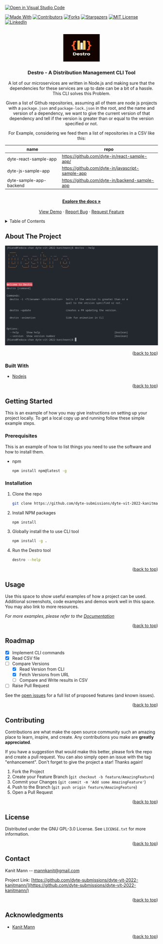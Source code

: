 [![Open in Visual Studio Code](https://classroom.github.com/assets/open-in-vscode-c66648af7eb3fe8bc4f294546bfd86ef473780cde1dea487d3c4ff354943c9ae.svg)](https://classroom.github.com/online_ide?assignment_repo_id=7943950&assignment_repo_type=AssignmentRepo)

<div id="top"></div>
<!--
*** Thanks for checking out the Best-README-Template. If you have a suggestion
*** that would make this better, please fork the repo and create a pull request
*** or simply open an issue with the tag "enhancement".
*** Don't forget to give the project a star!
*** Thanks again! Now go create something AMAZING! :D
-->

<!-- PROJECT SHIELDS -->
<!--
*** I'm using markdown "reference style" links for readability.
*** Reference links are enclosed in brackets [ ] instead of parentheses ( ).
*** See the bottom of this document for the declaration of the reference variables
*** for contributors-url, forks-url, etc. This is an optional, concise syntax you may use.
*** https://www.markdownguide.org/basic-syntax/#reference-style-links
-->
[![Made With][made-with-shield]][made-with-url]
[![Contributors][contributors-shield]][contributors-url]
[![Forks][forks-shield]][forks-url]
[![Stargazers][stars-shield]][stars-url]
[![MIT License][license-shield]][license-url]
[![LinkedIn][linkedin-shield]][linkedin-url]

<!-- PROJECT LOGO -->
<br />
<div align="center">
  <a href="https://github.com/dyte-submissions/dyte-vit-2022-kanitmann">
    <img src="images/Destro.png" alt="Logo" width="120" height="90">
  </a>

<h3 align="center">Destro -  A Distribution Management CLI Tool</h3>

  <p aligh="left">
    A lot of our microservices are written in Node.js and making sure that the dependencies for these services are up to date can be a bit of a hassle. This CLI solves this Problem.

  Given a list of Github repositories, assuming all of them are node js projects with a `package.json` and `package-lock.json` in the root, and the name and version of a dependency, we want to give the current version of that dependency and tell if the version is greater than or equal to the version specified or not.

  For Example, considering we feed them a list of repositories in a CSV like this:

| name                    | repo                                             |
|-------------------------|--------------------------------------------------|
| dyte-react-sample-app   | https://github.com/dyte-in/react-sample-app/     |
| dyte-js-sample-app      | https://github.com/dyte-in/javascript-sample-app |
| dyte-sample-app-backend | https://github.com/dyte-in/backend-sample-app    |

<br />
<a href="https://github.com/dyte-submissions/dyte-vit-2022-kanitmann"><strong>Explore the docs »</strong></a>
<br />
<br />
<a href="https://github.com/dyte-submissions/dyte-vit-2022-kanitmann">View Demo</a>
·
<a href="https://github.com/dyte-submissions/dyte-vit-2022-kanitmann/issues">Report Bug</a>
·
<a href="https://github.com/dyte-submissions/dyte-vit-2022-kanitmann/issues">Request Feature</a>

  </p>
</div>

<!-- TABLE OF CONTENTS -->
<details>
  <summary>Table of Contents</summary>
  <ol>
    <li>
      <a href="#about-the-project">About The Project</a>
      <ul>
        <li><a href="#built-with">Built With</a></li>
      </ul>
    </li>
    <li>
      <a href="#getting-started">Getting Started</a>
      <ul>
        <li><a href="#prerequisites">Prerequisites</a></li>
        <li><a href="#installation">Installation</a></li>
      </ul>
    </li>
    <li><a href="#usage">Usage</a></li>
    <li><a href="#roadmap">Roadmap</a></li>
    <li><a href="#contributing">Contributing</a></li>
    <li><a href="#license">License</a></li>
    <li><a href="#contact">Contact</a></li>
    <li><a href="#acknowledgments">Acknowledgments</a></li>
  </ol>
</details>

<!-- ABOUT THE PROJECT -->

## About The Project

[![Destro][product-screenshot]]()


<p align="right">(<a href="#top">back to top</a>)</p>

### Built With

- [Nodejs](https://nextjs.org/)

<p align="right">(<a href="#top">back to top</a>)</p>

<!-- GETTING STARTED -->

## Getting Started

This is an example of how you may give instructions on setting up your project locally.
To get a local copy up and running follow these simple example steps.

### Prerequisites

This is an example of how to list things you need to use the software and how to install them.

- npm
  ```sh
  npm install npm@latest -g
  ```

### Installation

1. Clone the repo
   ```sh
   git clone https://github.com/dyte-submissions/dyte-vit-2022-kanitmann.git
   ```
2. Install NPM packages
   ```sh
   npm install
   ```
3. Globally install the to use CLI tool
   ```sh
   npm install -g .
   ```
4. Run the Destro tool
    ```sh
    destro --help
    ```

<p align="right">(<a href="#top">back to top</a>)</p>

<!-- USAGE EXAMPLES -->

## Usage

Use this space to show useful examples of how a project can be used. Additional screenshots, code examples and demos work well in this space. You may also link to more resources.

_For more examples, please refer to the [Documentation](https://example.com)_

<p align="right">(<a href="#top">back to top</a>)</p>

<!-- ROADMAP -->

## Roadmap

- [x] Implement CLI commands
- [x] Read CSV file
- [ ] Compare Versions
  - [x] Read Version from CLI
  - [x] Fetch Versions from URL
  - [ ] Compare and Write results in CSV
- [ ] Raise Pull Request

See the [open issues](https://github.com/dyte-submissions/dyte-vit-2022-kanitmann/issues) for a full list of proposed features (and known issues).

<p align="right">(<a href="#top">back to top</a>)</p>

<!-- CONTRIBUTING -->

## Contributing

Contributions are what make the open source community such an amazing place to learn, inspire, and create. Any contributions you make are **greatly appreciated**.

If you have a suggestion that would make this better, please fork the repo and create a pull request. You can also simply open an issue with the tag "enhancement".
Don't forget to give the project a star! Thanks again!

1. Fork the Project
2. Create your Feature Branch (`git checkout -b feature/AmazingFeature`)
3. Commit your Changes (`git commit -m 'Add some AmazingFeature'`)
4. Push to the Branch (`git push origin feature/AmazingFeature`)
5. Open a Pull Request

<p align="right">(<a href="#top">back to top</a>)</p>

<!-- LICENSE -->

## License

Distributed under the GNU GPL-3.0 License. See `LICENSE.txt` for more information.

<p align="right">(<a href="#top">back to top</a>)</p>

<!-- CONTACT -->

## Contact

Kanit Mann -- mannkanit@gmail.com

Project Link: [https://github.com/dyte-submissions/dyte-vit-2022-kanitmann/](https://github.com/dyte-submissions/dyte-vit-2022-kanitmann/)

<p align="right">(<a href="#top">back to top</a>)</p>

<!-- ACKNOWLEDGMENTS -->

## Acknowledgments

- [Kanit Mann](https://github.com/kanitmann)

<p align="right">(<a href="#top">back to top</a>)</p>

<!-- MARKDOWN LINKS & IMAGES -->
<!-- https://www.markdownguide.org/basic-syntax/#reference-style-links -->

[contributors-shield]: https://img.shields.io/github/contributors/kanitmann/Metasploit_Exploit.svg?style=for-the-badge
[contributors-url]: https://github.com/kanitmann/Metasploit_Exploit/graphs/contributors
[forks-shield]: https://img.shields.io/github/forks/kanitmann/Metasploit_Exploit.svg?style=for-the-badge
[forks-url]: https://github.com/kanitmann/Metasploit_Exploit/network/members
[stars-shield]: https://img.shields.io/github/stars/kanitmann/Metasploit_Exploit.svg?style=for-the-badge
[stars-url]: https://github.com/kanitmann/Metasploit_Exploit/stargazers
[license-shield]: https://img.shields.io/github/license/kanitmann/Muses-Mini-frontend?style=for-the-badge&logo=appveyor
[license-url]: https://github.com/kanitmann/Muses-Mini-frontend/blob/master/LICENSE.txt
[made-with-shield]: https://img.shields.io/github/languages/top/kanitmann/ocrApiTesting?style=for-the-badge
[made-with-url]: https://shields.io/github/languages/top/kanitmann/ocrApiTesting.svg?style-for-the-badge
[linkedin-shield]: https://img.shields.io/badge/-LinkedIn-black.svg?style=for-the-badge&logo=linkedin&colorB=555
[linkedin-url]: https://linkedin.com/in/kanitmann
[product-screenshot]: images/Screenshot.png
